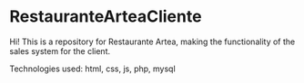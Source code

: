 # RestauranteArteaCliente
Hi!
This is a repository for Restaurante Artea, making the functionality of the sales system for the client.

Technologies used: html, css, js, php, mysql
